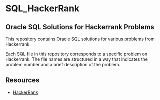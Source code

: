 # SQL_HackerRank

## Oracle SQL Solutions for Hackerrank Problems

This repository contains Oracle SQL solutions for various problems from Hackerrank. 

Each SQL file in this repository corresponds to a specific problem on Hackerrank. The file names are structured in a way that indicates the problem number and a brief description of the problem.

## Resources

- [HackerRank](https://www.hackerrank.com/domains/sql)


